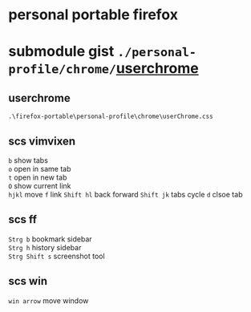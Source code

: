 # personal portable firefox
# submodule gist `./personal-profile/chrome/`[userchrome](https://gist.github.com/crbyxwpzfl/a2ba14e8fbf58d32e0ac54feb1feadd0)

## userchrome
`.\firefox-portable\personal-profile\chrome\userChrome.css`<br>

## scs vimvixen
`b` show tabs<br>
`o` open in same tab<br>
`t` open in new tab<br>
`O` show current link<br>
`hjkl` move
`f` link
`Shift hl` back forward
`Shift jk` tabs cycle
`d` clsoe tab

## scs ff
`Strg b` bookmark sidebar<br>
`Strg h` history sidebar<br>
`Strg Shift s` screenshot tool<br>

## scs win
`win arrow` move window<br>

